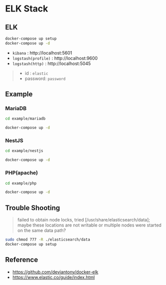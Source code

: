 # ELK Stack

## ELK

```bash
docker-compose up setup
docker-compose up -d
```

- `kibana` : http://localhost:5601
- `logstash(profile)` : http://localhost:9600
- `logstash(http)` : http://localhost:5045

> - id : `elastic`
> - password: `password`

## Example

### MariaDB

```bash
cd example/mariadb

docker-compose up -d
```

### NestJS

```bash
cd example/nestjs

docker-compose up -d
```

### PHP(apache)

```bash
cd example/php

docker-compose up -d
```

## Trouble Shooting

> failed to obtain node locks, tried [/usr/share/elasticsearch/data]; maybe these locations are not writable or multiple nodes were started on the same data path?

```bash
sudo chmod 777 -R ./elasticsearch/data
docker-compose up setup
```

## Reference

- https://github.com/deviantony/docker-elk
- https://www.elastic.co/guide/index.html
